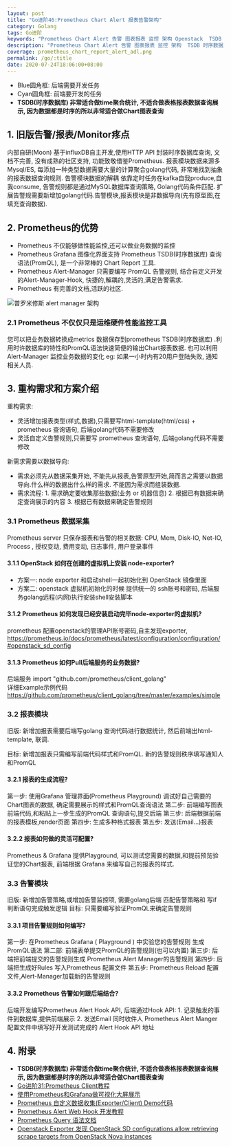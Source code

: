 ```yaml
---
layout: post
title: "Go进阶46:Prometheus Chart Alert 报表告警架构"
category: Golang
tags: Go进阶 
keywords: "Prometheus Chart Alert 告警 图表报表 监控 架构 Openstack  TSDB 时序数据库"
description: "Prometheus Chart Alert 告警 图表报表 监控 架构  TSDB 时序数据库 "
coverage: prometheus_chart_report_alert_adl.png
permalink: /go/:title
date: 2020-07-24T18:06:00+08:00
---
```


- Blue圆角框:  后端需要开发任务
- Cyan圆角框:  前端要开发的任务
- **TSDB(时序数据库) 非常适合做time聚合统计, 不适合做表格报表数据查询展示, 因为数据都是时序的所以非常适合做Chart图表查询**

## 1. 旧版告警/报表/Monitor疼点

内部自研(Moon) 基于influxDB自主开发,使用HTTP API 封装时序数据库查询, 文档不完善, 没有成熟的社区支持, 功能致敬借鉴Prometheus.
报表模块数据来源多Mysql/ES, 每添加一种类型数据需要大量的计算聚合golang代码, 非常难找到抽象的报表数据查询规则.
告警模块数据的解耦 依靠定时任务在kafka自我produce,自我consume, 告警规则都是通过MySQL数据库查询策略, Golang代码条件匹配.
扩展告警规需要新增加golang代码.告警模块,报表模块是非数据导向(先有原型图,在填充查询数据).

## 2. Prometheus的优势

- Prometheus 不仅能够做性能监控,还可以做业务数据的监控
- Prometheus Grafana 图像化界面支持 Prometheus TSDB(时序数据库) 查询语法(PromQL), 是一个非常棒的 Chart Report 工具.
- Prometheus Alert-Manager 只需要编写 PromQL 告警规则, 结合自定义开发的Alert-Manager-Hook, 快捷的,解耦的,灵活的,满足告警需求.
- Prometheus 有完善的文档,活跃的社区.

![普罗米修斯 alert manager 架构](/assets/image/prometheus-alert-adl.png)

### 2.1 Prometheus 不仅仅只是运维硬件性能监控工具

您可以把业务数据转换成metrics 数据保存到prometheus TSDB(时序数据库) .利用时许数据库的特性和PromQL语法快速简便的输出Chart报表数据.
也可以利用Alert-Manager 监控业务数据的变化 eg: 如果一小时内有20用户登陆失败, 通知相关人员.

## 3. 重构需求和方案介绍

重构需求:

- 灵活增加报表类型(样式,数据),只需要写html-template(html/css) + prometheus 查询语句, 后端golang代码不需要修改
- 灵活自定义告警规则,只需要写 prometheus 查询语句, 后端golang代码不需要修改

新需求需要以数据导向:

- 需求必须先从数据采集开始, 不能先从报表,告警原型开始,简而言之需要以数据导向.什么样的数据出什么样的需求. 不能因为需求而组装数据.
- 需求流程:  1. 需求确定要收集那些数据(业务 or 机器信息)    2. 根据已有数据来确定查询展示的内容 3. 根据已有数据来确定告警规则

### 3.1 Prometheus 数据采集

Prometheus server 只保存报表和告警的相关数据: CPU, Mem, Disk-IO, Net-IO, Process , 授权变动, 费用变动, 日志事件, 用户登录事件

#### 3.1.1 OpenStack 如何在创建的虚拟机上安装 node-exporter?

- 方案一: node exporter 和启动shell一起初始化到 OpenStack 镜像里面
- 方案二: openstack 虚拟机初始化的时候 提供统一的 ssh账号和密码, 后端服务golang远程(内网)执行安装shell安装脚本

#### 3.1.2 Prometheus 如何发现已经安装启动完毕node-exporter的虚拟机?

prometheus 配置openstack的管理API账号密码,自主发现exporter,  
https://prometheus.io/docs/prometheus/latest/configuration/configuration/#openstack_sd_config

#### 3.1.3 Prometheus 如何Pull后端服务的业务数据?

后端服务 import  "github.com/prometheus/client_golang"   
详细Example示例代码  https://github.com/prometheus/client_golang/tree/master/examples/simple

### 3.2 报表模块

旧版: 新增加报表需要后端写golang 查询代码进行数据统计, 然后前端出html-template, 联调.

目标: 新增加报表只需编写前端代码样式和PromQL. 新的告警规则秩序填写通知人和PromQL

#### 3.2.1 报表的生成流程?

第一步: 使用Grafana 管理界面(Prometheus Playground) 调试好自己需要的Chart图表的数据, 确定需要展示的样式和PromQL查询语法
第二步: 前端编写图表前端代码,和粘贴上一步生成的PromQL 查询语句,提交后端
第三步: 后端根据前端的报表模板,render页面
第四步: 生成多种格式报表
第五步: 发送(Email...)报表

#### 3.2.2 报表如何做的灵活可配置?

Prometheus & Grafana 提供Playground, 可以测试您需要的数据,和提前预览验证您的Chart报表,
前端根据 Grafana 来编写自己的报表的样式.

### 3.3 告警模块

旧版: 新增加告警策略,或增加告警监控项, 需要golang后端 匹配告警策略和 写if 判断语句完成触发逻辑
目标: 只需要编写验证PromQL来确定告警规则

#### 3.3.1 项目告警规则如何编写?

第一步: 在Prometheus Grafana ( Playground ) 中实验您的告警规则 生成PromQL语法
第二部: 前端表单提交PromQL的告警规则(也可以内置)
第三步: 后端把前端提交的告警规则生成 Prometheus Alert Manager的告警规则
第四步: 后端把生成好Rules 写入Prometheus 配置文件
第五步: Prometheus Reload 配置文件,Alert-Manager加载新的告警规则

#### 3.3.2 Prometheus 告警如何跟后端结合?

后端开发编写Prometheus Alert Hook API,
后端通过Hook API: 1. 记录触发的事件到数据库,提供前端展示 2. 发送Email 同时收件人
Prometheus Alert Manger 配置文件中填写好开发测试完成的 Alert Hook API 地址

## 4. 附录

- **TSDB(时序数据库) 非常适合做time聚合统计, 不适合做表格报表数据查询展示, 因为数据都是时序的所以非常适合做Chart图表查询**
- [Go进阶31:Prometheus Client教程](/go/prometheus-client-for-go)
- [使用Prometheus和Grafana做可视化大屏展示](/2019/08/20/dash-graph-of-prometheus)
- [Prometheus 自定义数据收集(Exporter/Client) Demo代码](https://github.com/prometheus/client_golang/tree/master/examples)
- [Prometheus Alert Web Hook 开发教程](https://yunlzheng.gitbook.io/prometheus-book/parti-prometheus-ji-chu/alert/alert-manager-use-receiver/alert-manager-extension-with-webhook)
- [Prometheus Query 语法文档](https://prometheus.io/docs/prometheus/latest/querying/basics/)
- [Openstack Exporter 发现  OpenStack SD configurations allow retrieving scrape targets from OpenStack Nova instances](https://prometheus.io/docs/prometheus/latest/configuration/configuration/)